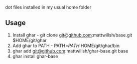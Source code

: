 dot files installed in my usual home folder

Usage
-----

1. Install ghar - git clone git@github.com:mattwillsh/base.git $HOME/git/ghar
2. Add ghar to PATH - PATH=$PATH:$HOME/git/ghar/bin
3. ghar add git@github.com:mattwillsh/ghar-base.git base
4. ghar install ghar-base

